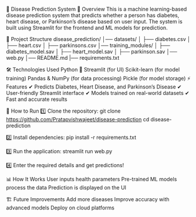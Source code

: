 🏥 Disease Prediction System 📌 Overview This is a machine learning-based disease prediction system that predicts whether a person has diabetes, heart disease, or Parkinson’s disease based on user input. The system is built using Streamlit for the frontend and ML models for prediction.

📁 Project Structure disease_prediction/ │── datasets/ │ ├── diabetes.csv │ ├── heart.csv │ ├── parkinsons.csv │── training_modules/ │ ├── diabetes_model.sav │ ├── heart_model.sav │ ├── parkinson.sav │── web.py │── README.md |── requirements.txt

🛠️ Technologies Used Python 🐍 Streamlit (for UI) Scikit-learn (for model training) Pandas & NumPy (for data processing) Pickle (for model storage) ⚡ Features ✔ Predicts Diabetes, Heart Disease, and Parkinson’s Disease ✔ User-friendly Streamlit interface ✔ Models trained on real-world datasets ✔ Fast and accurate results

🚀 How to Run 1️⃣ Clone the repository: git clone  https://github.com/Pratapvishwajeet/disease-prediction cd disease-prediction

2️⃣ Install dependencies: pip install -r requirements.txt

3️⃣ Run the application: streamlit run web.py

4️⃣ Enter the required details and get predictions!

📊 How It Works User inputs health parameters Pre-trained ML models process the data Prediction is displayed on the UI

🏗 Future Improvements Add more diseases Improve accuracy with advanced models Deploy on cloud platforms
